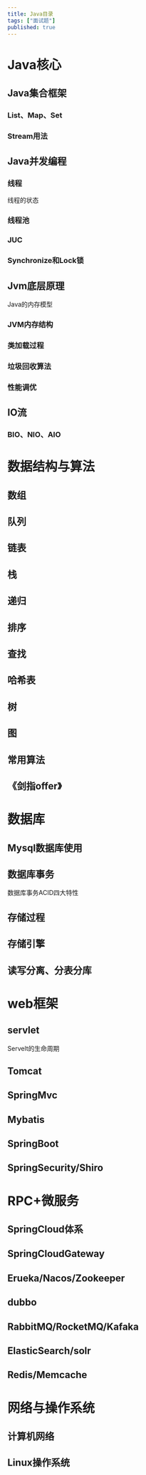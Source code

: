 ```yaml
---
title: Java目录
tags: ["面试题"]
published: true
---
```


# Java核心

## Java集合框架

### List、Map、Set

### Stream用法

## Java并发编程

### 线程

线程的状态

### 线程池

### JUC

### Synchronize和Lock锁



## Jvm底层原理

Java的内存模型

### JVM内存结构

### 类加载过程

### 垃圾回收算法

### 性能调优

## IO流

### BIO、NIO、AIO

# 数据结构与算法

## 数组

## 队列

## 链表

## 栈

## 递归

## 排序

## 查找

## 哈希表

## 树

## 图

## 常用算法

## 《剑指offer》

# 数据库

## Mysql数据库使用

## 数据库事务

数据库事务ACID四大特性  

## 存储过程

## 存储引擎

## 读写分离、分表分库

# web框架

## servlet

Servelt的生命周期

## Tomcat

## SpringMvc

## Mybatis

## SpringBoot

## SpringSecurity/Shiro

# RPC+微服务

## SpringCloud体系

## SpringCloudGateway

## Erueka/Nacos/Zookeeper

## dubbo

## RabbitMQ/RocketMQ/Kafaka

## ElasticSearch/solr

## Redis/Memcache

# 网络与操作系统

## 计算机网络

## Linux操作系统